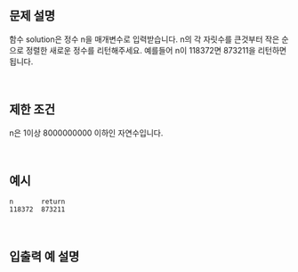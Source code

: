 ## 문제 설명

함수 solution은 정수 n을 매개변수로 입력받습니다. n의 각 자릿수를 큰것부터 작은 순으로 정렬한 새로운 정수를 리턴해주세요. 예를들어 n이 118372면 873211을 리턴하면 됩니다.

<br>

## 제한 조건

n은 1이상 8000000000 이하인 자연수입니다.

<br>

## 예시

```
n	    return
118372	873211
```

<br>

## 입출력 예 설명
